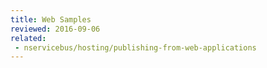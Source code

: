 ```yaml
---
title: Web Samples
reviewed: 2016-09-06
related:
 - nservicebus/hosting/publishing-from-web-applications
---
```

